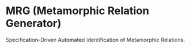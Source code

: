 # MRG (Metamorphic Relation Generator)
Specification-Driven Automated Identification of Metamorphic Relations.
